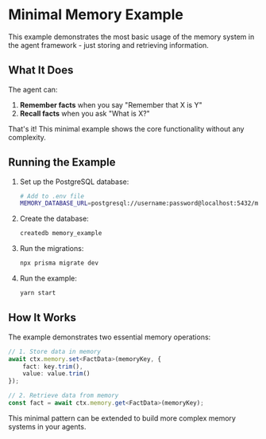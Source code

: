 # Minimal Memory Example

This example demonstrates the most basic usage of the memory system in the agent framework - just storing and retrieving information.

## What It Does

The agent can:
1. **Remember facts** when you say "Remember that X is Y"
2. **Recall facts** when you ask "What is X?"

That's it! This minimal example shows the core functionality without any complexity.

## Running the Example

1. Set up the PostgreSQL database:
   ```bash
   # Add to .env file
   MEMORY_DATABASE_URL=postgresql://username:password@localhost:5432/memory_example
   ```

2. Create the database:
   ```bash
   createdb memory_example
   ```

3. Run the migrations:
   ```bash
   npx prisma migrate dev
   ```

4. Run the example:
   ```bash
   yarn start
   ```

## How It Works

The example demonstrates two essential memory operations:

```typescript
// 1. Store data in memory
await ctx.memory.set<FactData>(memoryKey, {
    fact: key.trim(),
    value: value.trim()
});

// 2. Retrieve data from memory
const fact = await ctx.memory.get<FactData>(memoryKey);
```

This minimal pattern can be extended to build more complex memory systems in your agents. 